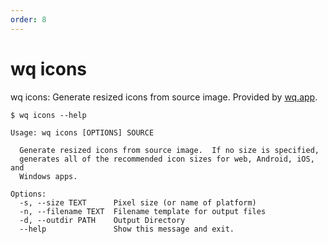 ```yaml
---
order: 8
---
```


wq icons
========

wq icons: Generate resized icons from source image.
Provided by [wq.app](https://wq.io/wq.app).

```shell
$ wq icons --help

Usage: wq icons [OPTIONS] SOURCE

  Generate resized icons from source image.  If no size is specified,
  generates all of the recommended icon sizes for web, Android, iOS, and
  Windows apps.

Options:
  -s, --size TEXT      Pixel size (or name of platform)
  -n, --filename TEXT  Filename template for output files
  -d, --outdir PATH    Output Directory
  --help               Show this message and exit.
```
